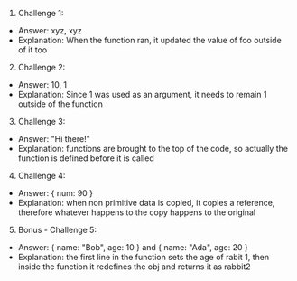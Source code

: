 1. Challenge 1:
  - Answer: xyz, xyz
  - Explanation: When the function ran, it updated the value of foo outside of it too


2. Challenge 2:
  - Answer: 10, 1
  - Explanation: Since 1 was used as an argument, it needs to remain 1 outside of the function


3. Challenge 3:
  - Answer: "Hi there!"
  - Explanation: functions are brought to the top of the code, so actually the function is defined before it is called


4. Challenge 4:
  - Answer: { num: 90 }
  - Explanation: when non primitive data is copied, it copies a reference, therefore whatever happens to the copy happens to the original


5. Bonus - Challenge 5:
  - Answer: { name: "Bob", age: 10 } and { name: "Ada", age: 20 }
  - Explanation: the first line in the function sets the age of rabit 1, then inside the function it redefines the obj and returns it as rabbit2
